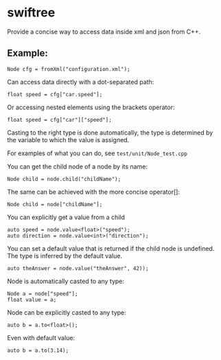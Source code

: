 # swiftree

Provide a concise way to access data inside xml and json from C++.

## Example:

    Node cfg = fromXml("configuration.xml");

Can access data directly with a dot-separated path:

    float speed = cfg["car.speed"];

Or accessing nested elements using the brackets operator:

    float speed = cfg["car"]["speed"];

Casting to the right type is done automatically, the type is
determined by the variable to which the value is assigned.

For examples of what you can do, see `test/unit/Node_test.cpp`

You can get the child node of a node by its name:

	Node child = node.child("childName");

The same can be achieved with the more concise operator[]:

	Node child = node["childName"];

You can explicitly get a value from a child 
	
	auto speed = node.value<float>("speed");
	auto direction = node.value<int>("direction");

You can set a default value that is returned if the child node is undefined.
The type is inferred by the default value.

	auto theAnswer = node.value("theAnswer", 42));

Node is automatically casted to any type:

	Node a = node["speed"];
	float value = a;

Node can be explicitly casted to any type: 

	auto b = a.to<float>();

Even with default value:

	auto b = a.to(3.14);

